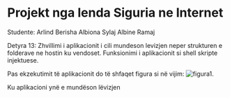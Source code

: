 # Projekt nga lenda Siguria ne Internet 

Studente: 
         Arlind Berisha
         Albiona Sylaj
         Albine Ramaj
         
Detyra 13: Zhvillimi i aplikacionit i cili mundeson levizjen neper strukturen e folderave ne hostin ku vendoset. Funksionimi i aplikacionit si shell skripte injektuese.

Pas ekzekutimit të aplikacionit do të shfaqet figura si në vijim:
![figura1](https://user-images.githubusercontent.com/58861175/107861244-e2647d00-6e44-11eb-8034-41cb6e836176.JPG).











 


                        
Ku aplikacioni ynë e mundëson lëvizjen
